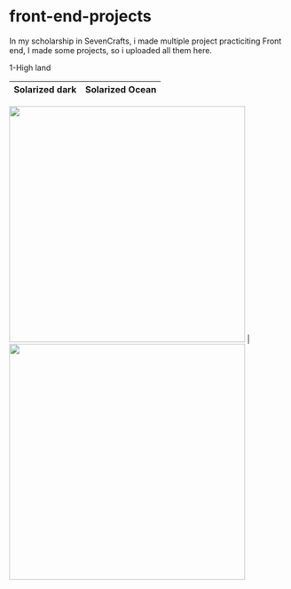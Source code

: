 # front-end-projects
In my scholarship in SevenCrafts, i made multiple project practiciting Front end, I made some projects, so i uploaded all them here.


1-High land 

Solarized dark             |  Solarized Ocean
:-------------------------:|:-------------------------:

<img src="https://user-images.githubusercontent.com/69484554/135263362-0a3b9e8d-d9ed-4e62-9e58-3baa813f2c82.png" width="425"/>  | <img src="https://user-images.githubusercontent.com/69484554/135263424-51c4b02f-f342-4621-a759-ece9c17dea24.png)" width="425"/> 





